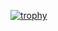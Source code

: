 [![trophy](https://github-profile-trophy.vercel.app/?username=Shizu-ka&theme=dracula)](https://github.com/ryo-ma/github-profile-trophy)

